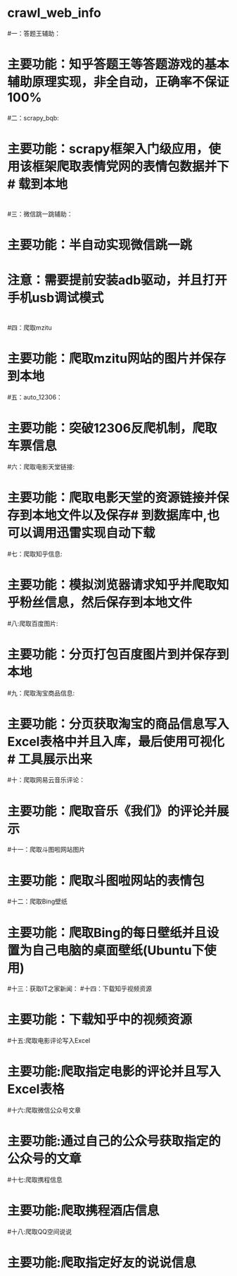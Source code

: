 # crawl_web_info
#一：答题王辅助：
#	主要功能：知乎答题王等答题游戏的基本辅助原理实现，非全自动，正确率不保证100%
#二：scrapy_bqb:
#	主要功能：scrapy框架入门级应用，使用该框架爬取表情党网的表情包数据并下#			载到本地
#	
#三：微信跳一跳辅助：
#	主要功能：半自动实现微信跳一跳
#	注意：需要提前安装adb驱动，并且打开手机usb调试模式
#
#四：爬取mzitu
#	主要功能：爬取mzitu网站的图片并保存到本地
#五：auto_12306：
#	主要功能：突破12306反爬机制，爬取车票信息
#六：爬取电影天堂链接:
#	主要功能：爬取电影天堂的资源链接并保存到本地文件以及保存#		到数据库中,也可以调用迅雷实现自动下载
#七：爬取知乎信息:
#	主要功能：模拟浏览器请求知乎并爬取知乎粉丝信息，然后保存到本地文件
#八:爬取百度图片:
#	主要功能：分页打包百度图片到并保存到本地
#九：爬取淘宝商品信息:
#	主要功能：分页获取淘宝的商品信息写入Excel表格中并且入库，最后使用可视化#		工具展示出来
#十：爬取网易云音乐评论：
#	主要功能：爬取音乐《我们》的评论并展示
#十一：爬取斗图啦网站图片
#	主要功能：爬取斗图啦网站的表情包
#十二：爬取Bing壁纸
#	主要功能：爬取Bing的每日壁纸并且设置为自己电脑的桌面壁纸(Ubuntu下使用)
#十三：获取IT之家新闻：
#十四：下载知乎视频资源
#   主要功能：下载知乎中的视频资源
#十五:爬取电影评论写入Excel
#	主要功能:爬取指定电影的评论并且写入Excel表格
#十六:爬取微信公众号文章
#	主要功能:通过自己的公众号获取指定的公众号的文章
#十七:爬取携程信息
#	主要功能:爬取携程酒店信息
#十八:爬取QQ空间说说
#	主要功能:爬取指定好友的说说信息







